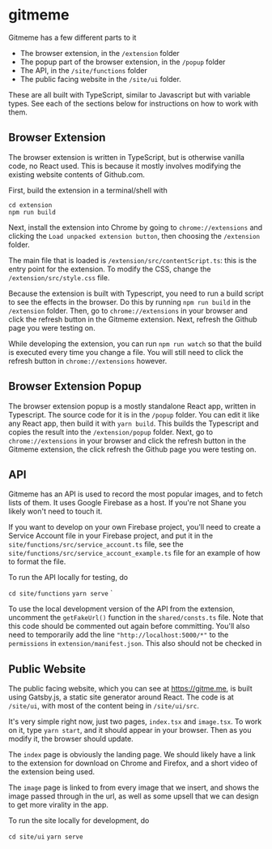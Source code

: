 # gitmeme

Gitmeme has a few different parts to it

- The browser extension, in the `/extension` folder
- The popup part of the browser extension, in the `/popup` folder
- The API, in the `/site/functions` folder
- The public facing website in the `/site/ui` folder.

These are all built with TypeScript, similar to Javascript but with variable types.
See each of the sections below for instructions on how to work with them.

## Browser Extension

The browser extension is written in TypeScript, but is otherwise vanilla code, no
React used. This is because it mostly involves modifying the existing
website contents of Github.com.

First, build the extension in a terminal/shell with

```
cd extension
npm run build
```

Next, install the extension into Chrome by going to `chrome://extensions` and
clicking the `Load unpacked extension button`, then choosing the `/extension` folder.

The main file that is loaded is `/extension/src/contentScript.ts`: this is the entry point for the
extension. To modify the CSS, change the `/extension/src/style.css` file.

Because the extension is built with Typescript, you need to run a build script to
see the effects in the browser. Do this by running `npm run build` in the `/extension`
folder. Then, go to `chrome://extensions` in your browser and click the refresh button
in the Gitmeme extension. Next, refresh the Github page you were testing on.

While developing the extension, you can run `npm run watch` so that the build is executed
every time you change a file. You will still need to click the refresh button in
`chrome://extensions` however.

## Browser Extension Popup

The browser extension popup is a mostly standalone React app, written in Typescript.
The source code for it is in the `/popup` folder. You can edit it like any React
app, then build it with `yarn build`. This builds the Typescript and copies the
result into the `/extension/popup` folder. Next, go to `chrome://extensions` in
your browser and click the refresh button in the Gitmeme extension, the click
refresh the Github page you were testing on.

## API

Gitmeme has an API is used to record the most popular images, and to fetch
lists of them. It uses Google Firebase as a host. If you're not Shane you likely won't need to touch it.

If you want to develop on your own Firebase project, you'll need to create
a Service Account file in your Firebase project, and put it in the
`site/functions/src/service_account.ts` file, see the
`site/functions/src/service_account_example.ts` file for an example of how
to format the file.

To run the API locally for testing, do

`cd site/functions`
`yarn serve`
`

To use the local development version of the API from the extension, uncomment the `getFakeUrl()` function in the `shared/consts.ts` file. Note that this code should
be commented out again before committing. You'll also need to temporarily add the line
`"http://localhost:5000/*"` to the `permissions` in `extension/manifest.json`. This
also should not be checked in

## Public Website

The public facing website, which you can see at https://gitme.me, is built using
Gatsby.js, a static site generator around React. The code is at `/site/ui`, with
most of the content being in `/site/ui/src`.

It's very simple right now, just two pages, `index.tsx` and `image.tsx`. To work on it,
type `yarn start`, and it should appear in your browser. Then as you modify it,
the browser should update.

The `index` page is obviously the landing page. We should likely have a link to
the extension for download on Chrome and Firefox, and a short video of the
extension being used.

The `image` page is linked to from every image that we insert, and shows the
image passed through in the url, as well as some upsell that we can design
to get more virality in the app.

To run the site locally for development, do

`cd site/ui`
`yarn serve`
